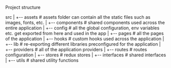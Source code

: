 Project structure

src
|
+-- assets # assets folder can contain all the static files such as images, fonts, etc.
|
+-- components # shared components used across the entire application
|
+-- config # all the global configuration, env variables etc. get exported from here and used in the app
|
+-- pages # all the pages of the application
|
+-- hooks # custom hooks used across the application
|
+-- lib # re-exporting different libraries preconfigured for the application
|
+-- providers # all of the application providers
|
+-- routes # routes configuration
|
+-- stores # redux stores
|
+-- interfaces # shared interfaces
|
+-- utils # shared utility functions
